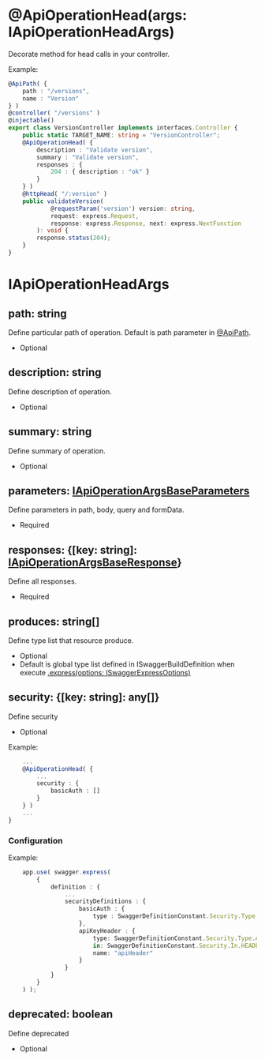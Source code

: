 # @ApiOperationHead(args: IApiOperationHeadArgs)
Decorate method for head calls in your controller.

Example:

```ts
@ApiPath( {
    path : "/versions",
    name : "Version"
} )
@controller( "/versions" )
@injectable()
export class VersionController implements interfaces.Controller {
    public static TARGET_NAME: string = "VersionController";
    @ApiOperationHead( {
        description : "Validate version",
        summary : "Validate version",
        responses : {
            204 : { description : "ok" }
        }
    } )
    @httpHead( "/:version" )
    public validateVersion(
			@requestParam('version') version: string,
			request: express.Request,
			response: express.Response, next: express.NextFunction
		): void {
        response.status(204);
    }
}

```

# IApiOperationHeadArgs

## path: string
Define particular path of operation. Default is path parameter in [@ApiPath](./api-path.decorator.md).
- Optional

## description: string
Define description of operation.
- Optional

## summary: string
Define summary of operation.
- Optional

## parameters: [IApiOperationArgsBaseParameters](./i-api-operation-args-base-parameters.md)
Define parameters in path, body, query and formData.
- Required

## responses: {[key: string]: [IApiOperationArgsBaseResponse](./i-api-operation-args-base-response.md)}
Define all responses.
- Required

## produces: string[]
Define type list that resource produce.
- Optional
- Default is global type list defined in ISwaggerBuildDefinition when execute [.express(options: ISwaggerExpressOptions)](./configuration.md)

## security: {[key: string]: any[]}
Define security
- Optional

Example:

```ts
    ...
    @ApiOperationHead( {
        ...
        security : {
            basicAuth : []
        }
    } )
    ...
}

```

### Configuration

Example:

```ts
    app.use( swagger.express(
        {
            definition : {
                ...
                securityDefinitions : {
                    basicAuth : {
                        type : SwaggerDefinitionConstant.Security.Type.BASIC_AUTHENTICATION
                    },
                    apiKeyHeader : {
                        type: SwaggerDefinitionConstant.Security.Type.API_KEY,
                        in: SwaggerDefinitionConstant.Security.In.HEADER,
                        name: "apiHeader"
                    }
                }
            }
        }
    ) );
```

## deprecated: boolean
Define deprecated
- Optional